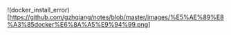 !(docker_install_error)[https://github.com/gzhqiang/notes/blob/master/images/%E5%AE%89%E8%A3%85docker%E6%8A%A5%E9%94%99.png]
